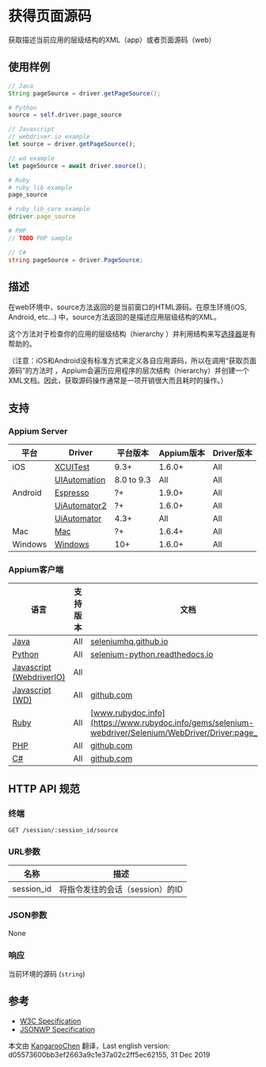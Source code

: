 # 获得页面源码

获取描述当前应用的层级结构的XML（app）或者页面源码（web）

## 使用样例

```java
// Java
String pageSource = driver.getPageSource();

```

```python
# Python
source = self.driver.page_source

```

```javascript
// Javascript
// webdriver.io example
let source = driver.getPageSource();

// wd example
let pageSource = await driver.source();

```

```ruby
# Ruby
# ruby_lib example
page_source

# ruby_lib_core example
@driver.page_source

```

```php
# PHP
// TODO PHP sample

```

```csharp
// C#
string pageSource = driver.PageSource;

```

## 描述

在web环境中，source方法返回的是当前窗口的HTML源码。在原生环境(iOS, Android, etc...) 中，source方法返回的是描述应用层级结构的XML。

这个方法对于检查你的应用的层级结构（hierarchy ）并利用结构来写[选择器](/docs/en/commands/element/find-element.md)是有帮助的。

（注意：iOS和Android没有标准方式来定义各自应用源码，所以在调用“获取页面源码”的方法时 ，Appium会遍历应用程序的层次结构（hierarchy）并创建一个XML文档。因此，获取源码操作通常是一项开销很大而且耗时的操作。）

## 支持

### Appium Server

| 平台    | Driver                                                   | 平台版本   | Appium版本 | Driver版本 |
|--------|----------------|------|--------------|--------------|
| iOS | [XCUITest](/docs/en/drivers/ios-xcuitest.md) | 9.3+ | 1.6.0+ | All |
|  | [UIAutomation](/docs/en/drivers/ios-uiautomation.md) | 8.0 to 9.3 | All | All |
| Android | [Espresso](/docs/en/drivers/android-espresso.md) | ?+ | 1.9.0+ | All |
|  | [UiAutomator2](/docs/en/drivers/android-uiautomator2.md) | ?+ | 1.6.0+ | All |
|  | [UiAutomator](/docs/en/drivers/android-uiautomator.md) | 4.3+ | All | All |
| Mac | [Mac](/docs/en/drivers/mac.md) | ?+ | 1.6.4+ | All |
| Windows | [Windows](/docs/en/drivers/windows.md) | 10+ | 1.6.0+ | All |

### Appium客户端

| 语言                                                         | 支持版本 | 文档                                                         |
|--------|-------|-------------|
|[Java](https://github.com/appium/java-client/releases/latest)| All | [seleniumhq.github.io](https://seleniumhq.github.io/selenium/docs/api/java/org/openqa/selenium/remote/RemoteWebDriver.html#getPageSource--) |
|[Python](https://github.com/appium/python-client/releases/latest)| All | [selenium-python.readthedocs.io](http://selenium-python.readthedocs.io/api.html#selenium.webdriver.remote.webdriver.WebDriver.page_source) |
|[Javascript (WebdriverIO)](http://webdriver.io/index.html)| All |  |
|[Javascript (WD)](https://github.com/admc/wd/releases/latest)| All | [github.com](https://github.com/admc/wd/blob/master/lib/commands.js#L1808) |
|[Ruby](https://github.com/appium/ruby_lib/releases/latest)| All | [www.rubydoc.info](https://www.rubydoc.info/gems/selenium-webdriver/Selenium/WebDriver/Driver:page_source) |
|[PHP](https://github.com/appium/php-client/releases/latest)| All | [github.com](https://github.com/appium/php-client/) |
|[C#](https://github.com/appium/appium-dotnet-driver/releases/latest)| All | [github.com](https://github.com/appium/appium-dotnet-driver/) |

## HTTP API 规范

### 终端

`GET /session/:session_id/source`

### URL参数

| 名称       | 描述                            |
|----|-----------|
|session_id|将指令发往的会话（session）的ID|

### JSON参数

None

### 响应

当前环境的源码 (`string`)

## 参考

* [W3C Specification](https://www.w3.org/TR/webdriver/#dfn-get-page-source)
* [JSONWP Specification](https://github.com/SeleniumHQ/selenium/wiki/JsonWireProtocol#sessionsessionidsource)



本文由 [KangarooChen](https://github.com/KangarooChen) 翻译，Last english version: d05573600bb3ef2663a9c1e37a02c2ff5ec62155, 31 Dec 2019